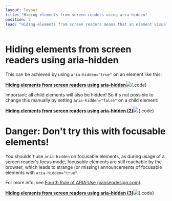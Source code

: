 ```yaml
---
layout: layout
title: "Hiding elements from screen readers using aria-hidden"
position: 2
lead: "Hiding elements from screen readers means that an element visually is perceivable, but screen readers ignore it."
---
```


# Hiding elements from screen readers using aria-hidden

This can be achieved by using `aria-hidden="true"` on an element like this:

[**Hiding elements from screen readers using aria-hidden**![](https://s3-us-west-2.amazonaws.com/i.cdpn.io/1279260.YrzMWY.small.d1d8ee52-5498-4cac-95de-16520d8758e3.png)](https://codepen.io/accessibility-developer-guide/pen/YrzMWY){.code}

Important: all child elements will also be hidden! So it's not possible to change this manually by setting `aria-hidden="false"` on a child element:

[**Hiding elements from screen readers using aria-hidden (2)**![](https://s3-us-west-2.amazonaws.com/i.cdpn.io/1279260.NaWmrJ.small.ca7d19a7-b217-4e25-94e4-6fc08c7cd257.png)](https://codepen.io/accessibility-developer-guide/pen/NaWmrJ){.code}

# Danger: Don't try this with focusable elements!

You shouldn't use `aria-hidden` on focusable elements, as during usage of a screen reader's focus mode, focusable elements are still reachable by the browser, which leads to strange (or missing) announcements of focusable elements with `aria-hidden="true"`.

For more info, see [Fourth Rule of ARIA Use (vanseodesign.com)](http://vanseodesign.com/web-design/five-rules-aria-html/).

[**Hiding elements from screen readers using aria-hidden (3)**![](https://s3-us-west-2.amazonaws.com/i.cdpn.io/1279260.yzLraL.small.c0201372-25b3-48bb-a2c2-82d412bf5ea2.png)](https://codepen.io/accessibility-developer-guide/pen/yzLraL){.code}